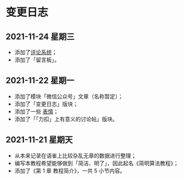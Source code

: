 # 变更日志

## 2021-11-24 星期三

+ 添加了[评论系统](https://docsify.js.org/#/zh-cn/plugins?id=gitalk)；
+ 添加了「留言板」。

## 2021-11-22 星期一

+ 添加了模块「微信公众号」文章（名称暂定）；
+ 添加了「变更日志」版块；
+ 添加了一些 [表情](https://github.com/zhouie/markdown-emoji)；
+ 添加了「「力扣」上有意义的讨论帖」版块。

## 2021-11-21 星期天

+ 从本来记录在语雀上比较杂乱无章的数据进行整理；
+ 编写本教程希望能够做到「简洁、明了」，因此起名《简明算法教程》；
+ 添加了《第 1 章 教程简介》，一共 5 小节内容。